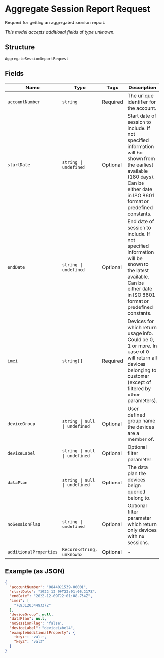 
# Aggregate Session Report Request

Request for getting an aggregated session report.

*This model accepts additional fields of type unknown.*

## Structure

`AggregateSessionReportRequest`

## Fields

| Name | Type | Tags | Description |
|  --- | --- | --- | --- |
| `accountNumber` | `string` | Required | The unique identifier for the account. |
| `startDate` | `string \| undefined` | Optional | Start date of session to include. If not specified  information will be shown from the earliest available (180 days). Can be either date in ISO 8601 format or predefined constants. |
| `endDate` | `string \| undefined` | Optional | End date of session to include. If not specified  information will be shown to the latest available. Can be either date in ISO 8601 format or predefined constants. |
| `imei` | `string[]` | Required | Devices for which return usage info. Could be 0, 1 or more. In case of 0 will return all devices belonging to customer (except of filtered by other parameters). |
| `deviceGroup` | `string \| null \| undefined` | Optional | User defined group name the devices are a member of. |
| `deviceLabel` | `string \| null \| undefined` | Optional | Optional filter parameter. |
| `dataPlan` | `string \| null \| undefined` | Optional | The data plan the devices beign queried belong to. |
| `noSessionFlag` | `string \| undefined` | Optional | Optional filter parameter which return only devices with no sessions. |
| `additionalProperties` | `Record<string, unknown>` | Optional | - |

## Example (as JSON)

```json
{
  "accountNumber": "0844021539-00001",
  "startDate": "2022-12-09T22:01:06.217Z",
  "endDate": "2022-12-09T22:01:08.734Z",
  "imei": [
    "709312034493372"
  ],
  "deviceGroup": null,
  "dataPlan": null,
  "noSessionFlag": "false",
  "deviceLabel": "deviceLabel4",
  "exampleAdditionalProperty": {
    "key1": "val1",
    "key2": "val2"
  }
}
```

